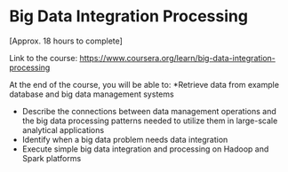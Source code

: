 # Big Data Integration Processing

[Approx. 18 hours to complete]

Link to the course: https://www.coursera.org/learn/big-data-integration-processing

At the end of the course, you will be able to:
*Retrieve data from example database and big data management systems
* Describe the connections between data management operations and the big data processing patterns needed to utilize them in large-scale analytical applications
* Identify when a big data problem needs data integration
* Execute simple big data integration and processing on Hadoop and Spark platforms